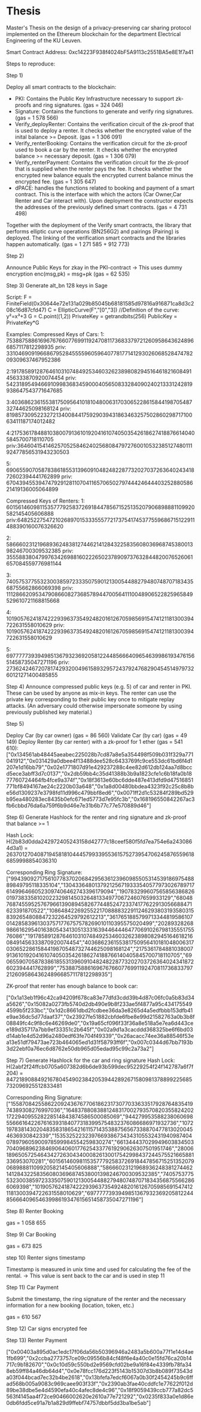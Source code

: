 # Thesis
Master's Thesis on the design of a privacy-preserving car sharing protocol implemented on the Ethereum blockchain for the department Electrical Engineering of the KU Leuven.

Smart Contract Address: 0xc14223F938f4024bF5A9113c2551BA5e8E1f7a41

Steps to reproduce:

Step 1)

Deploy all smart contracts to the blockchain:

- PKI: Contains the Public Key Infrastructure necessary to support zk-proofs and ring signatures. (gas = 324 046)
- Signature: Contains the functions to generate and verify ring signatures. (gas = 1 578 566)
- Verify_deployRenter: Contains the verification circuit of the zk-proof that is used to deploy a renter. It checks whether the encrypted value of the inital balance >= Deposit. (gas = 1 306 091)
- Verify_renterBooking: Contains the verification circuit for the zk-proof used to book a car by the renter. It checks whether the encrypted balance >= necessary deposit. (gas = 1 306 079)
- Verify_renterPayment: Contains the verification circuit for the zk-proof that is supplied when the renter pays the fee. It checks whether the encrypted new balance equals the encrypted current balance minus the encrypted fee. (gas = 1 305 647)
- dPACE: handles the functions related to booking and payment of a smart contract. This is the interface with which the actors (Car Owner,Car Renter and Car interact with). Upon deployment the constructor expects the addresses of the previously defined smart contracts. (gas = 4 731 498)

Together with the deployment of the Verify smart contracts, the library that performs elliptic curve operations (BN256G2) and pairings (Pairing) is deployed. The linking of the verification smart contracts and the libraries happen automatically. (gas = 1 271 585 + 912 773)

Step 2)

Announce Public Keys for zkay in the PKI-contract -> This uses dummy encryption enc(msg,pk) = msg+pk
(gas = 62 535)

Step 3) Generate alt_bn 128 keys in Sage

Script: 
F = FiniteField(0x30644e72e131a029b85045b68181585d97816a916871ca8d3c208c16d87cfd47)
C = EllipticCurve(F","[0","3]) //Definition of the curve: y²=x³+3
G = C.point((1,2))
PrivateKey = getrandbits(256)
PublicKey = PrivateKey*G

Examples:
Compressed Keys of Cars:
1: 75388758861696767660776991192470811736833797212609586436248966857117812298935 
priv: 33104690919668679528455559605964077817714129302606852847478209309637467952386

2:19178589128764610310748492534603262389808294516461821608491456333870920074454
priv: 54231895494669109983683459000405650833284090240213331242819938647543771647685

3:4036862361553817509564101810480063170306522861584419870548732744625098168124
priv: 81985730952232721340084417592903943186346325750286029871710063411187174012482

4:21753617848810380079136101920416107405035426186274188766140405845700718110705
priv:36460415414625705258462402568084797276001053238512748011192477856531943230503

5: 69065590705878386185531396091048248228773202703726364024341872602394441762899
priv: 67043945539474792912811070411657065027974442464440325288058621419136005064899


Compressed Keys of Renters:
1: 60156146098115357779258372691844785671525135207906898881109920582145405606888 priv:64825227547210268970153335557721737541745377559686715122911488390160076326620

2: 58666023121968936248381274462141284322583560803696874538001398246700309532385
priv: 35558838047997634269881602226502378909737632844820076526061657084559776981144

3: 74057537755323003859723335075901213005448827948074870718343568755662866069398
priv: 111286620953479086608273685789447005641110048906522825965849529610721168815668

4: 10190576241874222939637354924820161267059856915474121181300394722631558010629
priv: 10190576241874222939637354924820161267059856915474121181300394722631558010629

5: 69777773939498513679323692058122448566640965463998619347615651458735047271196
priv: 27362424672078174293200496158932957243792476829045451497973260121271400485855

Step 4) Announce compressed public keys (e.g. 5) of car and renter in PKI. These can be used by anyone as mix-in keys. The renter can use the private key corresponding to their public key once to mitigate replay attacks. (An adversary could otherwise impersonate someone by using previously published key material.)

Step 5)

Deploy Car (by car owner) (gas = 86 560)
Validate Car (by car) (gas = 49 149)
Deploy Renter (by car renter) with a zk-proof for 1 ether (gas = 541 610):
["0x134561ab48445aeabec225028b7cd87a8e5a354498f509b031f329a771041912","0x031429a0dbee4f13488dee528c6433769fc9ce553dc61bd6f4d1207e1d16bb79","0x02e1771807d91e429237288c4ee82d612db124aa7d8bccd5ece3abff3d7c0137","0x2db59bb4c35d41388b3b9a1823cfe1c6b18fa0b1877760724464fb4fce9a374f","0x18f3613e60bc6dde487e413dfd9d47516851771bf8494167ae24c2220b03a648","0x1a8d00480bbdea4323f92c25c8b8be56d1309237e3798fd11d996c479bbf8ed6","0x0071ff2d1c53284f289bd529b95ea480283ec8435b0efc671ed5773d7e95fc3b","0x168196550842267ac3fb6cbbd76da6a759f6b9d46e7e31b6b77c77e570889d46"]


Step 6) Generate Hashlock for the renter and ring signature and zk-proof that balance >= 1

Hash Lock: H(2b83d0dda242972405243158d42777c18ceef580f5fd7ea754e6a2430864d3a1) = 26370127040871945818104445799339553615752739547062458765596186859998854036310

Corresponding Ring Signature: ["9943909271756107783702068429563612396098550531453918697548889849795118335104","13043364801379212567193335405779730267897176149964660523097406462743396179094","19078329960756585638682601973833581020223298145032648133497706724607659933129","68048768745595257679661390894582677448524723374177622913056688471623391870522","108648422692552217088883229112462938031935803158392654808847232264529792612213","3617651885799713344819586107014285839613037571776757578269010110395575020499","20289328268986616295401638054341305133316394464446477069102679813555175576086","19178589128764610310748492534603262389808294516461821608491456333870920074454","4036862361553817509564101810480063170306522861584419870548732744625098168124","21753617848810380079136101920416107405035426186274188766140405845700718110705","69065590705878386185531396091048248228773202703726364024341872602394441762899","75388758861696767660776991192470811736833797212609586436248966857117812298935"]

ZK-proof that renter has enough balance to book car:

["0x1a13eb1f96c42ca94209f678ca83e77dfd3cdd39b4d87c06fc0a5b83d34a5626","0x15082a0273fb5740d2db490e9b8f233ae5f4877a95c4341755494599b5f233bc","0x1d2c8661dbd2fcdbee36da3e8265d4a5edfbbb153dfb41e9ae36dc5d77daaf37","0x23927fe51882cbfde6fbe8e99d21582763a0b3b8f08849fc4c9f8c6e46269de0","0x19a65cf096f33f36a8e518a5e7ea6d443cee189d35717a7bb9ef33351c2b645f","0x02a9d1a3cacddd368325be6f6bd03d14ab1e4d52d96a2480edf63fe704f49339","0x26acacc74ee36a88546f53ea13e51df79473ae723b464065ed1d31f58793ff6f","0x007c0344d67bb7193b3d22ebf0a76ec6d8762e50db965d05edad95c99c2a73a2"]

Step 7) Generate Hashlock for the car and ring signature
Hash Lock: H(2abf2f24ffcb0705a607382d6b6de93b599dec95229254f24f142787a6f7f204) = 84721890884921678045490238420539442892671580981378899225685732096925512833481

Corresponding Ring Signature: ["1558708425586220924367677061862317307703363351792876483541974389308276997036","16483788083881248317002793570820355824202172294095528228514843874586500085069","9442799535882380606985566616422676163931840773183995754832376086686971932736","107219783814302048358318654216115714353887565673388704778130200454636930842339","15353252232397669386734343105532431940987404078979605900978599984554259830274","66134443702994960383450370409689623846906406017762543377619290626307501951746","28006189650572546434272630434000826130017542998437244575521665881336953070281","60156146098115357779258372691844785671525135207906898881109920582145405606888","58666023121968936248381274462141284322583560803696874538001398246700309532385","74057537755323003859723335075901213005448827948074870718343568755662866069398","10190576241874222939637354924820161267059856915474121181300394722631558010629","69777773939498513679323692058122448566640965463998619347615651458735047271196"]

Step 8) Renter Booking

gas = 1 058 655

Step 9) Car Booking

gas =  673 825

step 10) Renter signs timestamp 

Timestamp is measured in unix time and used for calculating the fee of the rental.
-> This value is sent back to the car and is used in step 11

Step 11) Car Payment

Submit the timestamp, the ring signature of the renter and the necessary information for a new booking (location, token, etc.)

gas = 610 567

Step 12)  Car signs encrypted fee

Step 13) Renter Payment

["0x00403a895d0ac1edc17f06da56b50396946a2483a5b600a77f1e14d4ae1fb699","0x2ccba2773757ce09c09556b84cf48f6e4a40c0e15fd76ca20b14717c9b182670","0x0c10d59c550bd2e9569cfd02be9a16f84e4339fb78fa348eb59ff84a46db64d4","0x0e78fcc176d223f5143b15307d3b8b089f73543da03f044bcad7ec32b4be2618","0x13bfefa7edcf6067a0b30f2454245b9c6ffad568b005a9083c969caee903f33f","0x2390ab3fae40cddfc1e77622f012d89be38dbe5e4d4590efa40c4afec8de4c96","0x18f9059439ccb777a82dc5563f4145aa4f72ce90466002620e2610a77e721292","0x0235f833a0e1d86e0db6fdd5ce91a7b1a829d9ffebf74757dbbf5dd3ba1be5ab"]